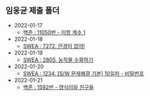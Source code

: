 ## 임웅균 제출 폴더

- 2022-01-17
	- [백준 : 11050번 - 이항 계수 1](https://www.acmicpc.net/problem/11050)
- 2022-01-18
	- [SWEA : 7272. 안경이 없어!](https://swexpertacademy.com/main/code/problem/problemDetail.do?contestProbId=AWl0ZQ8qn7UDFAXz)
- 2022-01-19
	 - [SWEA : 2805. 농작물 수확하기](https://swexpertacademy.com/main/code/problem/problemDetail.do?contestProbId=AV7GLXqKAWYDFAXB)
- 2022-01-20
	- [SWEA : 1234. [S/W 문제해결 기본] 10일차 - 비밀번호](https://swexpertacademy.com/main/code/problem/problemDetail.do?contestProbId=AV14_DEKAJcCFAYD)
- 2022-01-21
	- [백준 : 1592번 - 영식이와 친구들](https://www.acmicpc.net/problem/1592)
